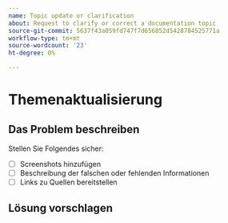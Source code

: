 ```yaml
---
name: Topic update or clarification
about: Request to clarify or correct a documentation topic
source-git-commit: 5637f43a059fd747f7d656852d5428784525771a
workflow-type: tm+mt
source-wordcount: '23'
ht-degree: 0%

---
```



# Themenaktualisierung

<!-- Add link to topic. -->

## Das Problem beschreiben

<!-- (REQUIRED) Describe the missing or incorrect content. What needs clarification? What needs a correction? Provide as much detail and resources as you can. -->

Stellen Sie Folgendes sicher:

- [ ] Screenshots hinzufügen
- [ ] Beschreibung der falschen oder fehlenden Informationen
- [ ] Links zu Quellen bereitstellen

## Lösung vorschlagen

<!-- (OPTIONAL) Describe your solution for this issue. -->

<!-- Thank you for taking the time to report the issue. -->
